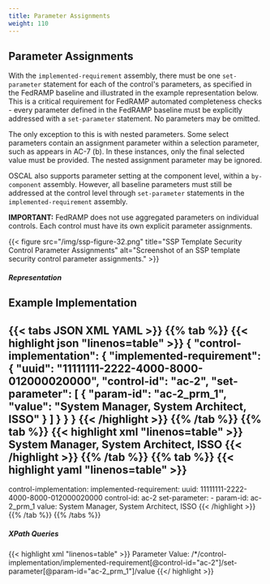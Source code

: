 ```yaml
---
title: Parameter Assignments
weight: 110
---
```

## Parameter Assignments

With the `implemented-requirement` assembly, there must be one `set-parameter` statement for each of the control's parameters, as specified in the FedRAMP baseline and illustrated in the example representation below. This is a critical requirement for FedRAMP automated completeness checks - every parameter defined in the FedRAMP baseline must be explicitly addressed with a `set-parameter` statement. No parameters may be omitted.

The only exception to this is with nested parameters. Some select parameters contain an assignment parameter within a selection parameter, such as appears in AC-7 (b). In these instances, only the final selected value must be provided. The nested assignment parameter may be ignored.

OSCAL also supports parameter setting at the component level, within a `by-component` assembly. However, all baseline parameters must still be addressed at the control level through `set-parameter` statements in the `implemented-requirement` assembly.

**IMPORTANT:** FedRAMP does not use aggregated parameters on individual controls. Each control must have its own explicit parameter assignments.

{{< figure src="/img/ssp-figure-32.png" title="SSP Template Security Control Parameter Assignments" alt="Screenshot of an SSP template security control parameter assignments." >}}

##### Representation

## Example Implementation
{{< tabs JSON XML YAML >}}
{{% tab %}}
{{< highlight json "linenos=table" >}}
{
    "control-implementation": {
        "implemented-requirement": {
            "uuid": "11111111-2222-4000-8000-012000020000",
            "control-id": "ac-2",
            "set-parameter": [
                {
                    "param-id": "ac-2_prm_1",
                    "value": "System Manager, System Architect, ISSO"
                }
            ]
        }
    }
}
{{< /highlight >}}
{{% /tab %}}
{{% tab %}}
{{< highlight xml "linenos=table" >}}
<control-implementation>
    <implemented-requirement uuid="11111111-2222-4000-8000-012000020000" control-id="ac-2">
        <set-parameter param-id="ac-2_prm_1">
            <value>System Manager, System Architect, ISSO</value>
        </set-parameter>
        <!-- Additional parameters as needed -->
    </implemented-requirement>
</control-implementation>
{{< /highlight >}}
{{% /tab %}}
{{% tab %}}
{{< highlight yaml "linenos=table" >}}
---
control-implementation:
  implemented-requirement:
    uuid: 11111111-2222-4000-8000-012000020000
    control-id: ac-2
    set-parameter:
      - param-id: ac-2_prm_1
        value: System Manager, System Architect, ISSO
{{< /highlight >}}
{{% /tab %}}
{{% /tabs %}}


##### XPath Queries
{{< highlight xml "linenos=table" >}}
  Parameter Value:
    /*/control-implementation/implemented-requirement[@control-id="ac-2"]/set-parameter[@param-id="ac-2_prm_1"]/value
{{</ highlight >}}
